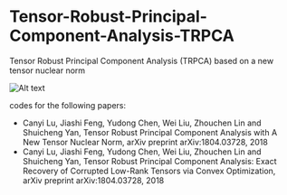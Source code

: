 # Tensor-Robust-Principal-Component-Analysis-TRPCA
Tensor Robust Principal Component Analysis (TRPCA) based on a new tensor nuclear norm



![Alt text](https://github.com/canyilu/canyilu.github.io/blob/master/images/fig_trpca.png)


codes for the following papers:

* Canyi Lu, Jiashi Feng, Yudong Chen, Wei Liu, Zhouchen Lin and Shuicheng Yan, Tensor Robust Principal Component Analysis with A New Tensor Nuclear Norm, arXiv preprint arXiv:1804.03728, 2018
* Canyi Lu, Jiashi Feng, Yudong Chen, Wei Liu, Zhouchen Lin and Shuicheng Yan, Tensor Robust Principal Component Analysis: Exact Recovery of Corrupted Low-Rank Tensors via Convex Optimization, arXiv preprint arXiv:1804.03728, 2018

